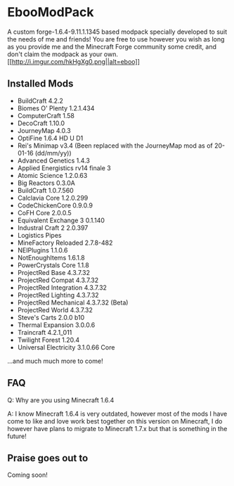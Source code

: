 # EbooModPack
A custom forge-1.6.4-9.11.1.1345 based modpack specially developed to suit the needs of me and friends! You are free to use however you wish as long as you provide me and the Minecraft Forge community some credit, and don't claim the modpack as your own.
[[http://i.imgur.com/hkHgXg0.png||alt=eboo]]
## Installed Mods
* BuildCraft 4.2.2
* Biomes O' Plenty 1.2.1.434
* ComputerCraft 1.58
* DecoCraft 1.10.0
* JourneyMap 4.0.3
* OptiFine 1.6.4 HD U D1
* Rei's Minimap v3.4 (Been replaced with the JourneyMap mod as of 20-01-16 (dd/mm/yy))
* Advanced Genetics 1.4.3
* Applied Energistics rv14 finale 3
* Atomic Science 1.2.0.63
* Big Reactors 0.3.0A
* BuildCraft 1.0.7.560
* Calclavia Core 1.2.0.299
* CodeChickenCore 0.9.0.9
* CoFH Core 2.0.0.5
* Equivalent Exchange 3 0.1.140
* Industral Craft 2 2.0.397
* Logistics Pipes
* MineFactory Reloaded 2.7.8-482
* NEIPlugins 1.1.0.6
* NotEnoughItems 1.6.1.8
* PowerCrystals Core 1.1.8
* ProjectRed Base 4.3.7.32
* ProjectRed Compat 4.3.7.32
* ProjectRed Integration 4.3.7.32
* ProjectRed Lighting 4.3.7.32
* ProjectRed Mechanical 4.3.7.32 (Beta)
* ProjectRed World 4.3.7.32
* Steve's Carts 2.0.0 b10
* Thermal Expansion 3.0.0.6
* Traincraft 4.2.1_011
* Twilight Forest 1.20.4
* Universal Electricity 3.1.0.66 Core

...and much much more to come!

## FAQ
Q: Why are you using Minecraft 1.6.4

A: I know Minecraft 1.6.4 is very outdated, however most of the mods I have come to like and love work best together on this version on Minecraft, I do however have plans to migrate to Minecraft 1.7.x but that is something in the future!

## Praise goes out to
Coming soon!

